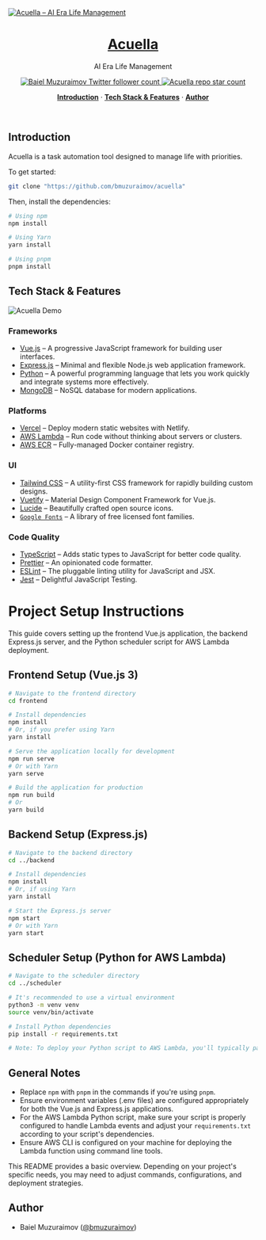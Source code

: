 <a href="https://www.acuella.com">
  <img alt="Acuella – AI Era Life Management" src="https://www.acuella.com/favicon.ico">
  <h1 align="center">Acuella</h1>
</a>

<p align="center">
  AI Era Life Management
</p>

<p align="center">
  <a href="https://twitter.com/BMuzuraimov">
    <img src="https://img.shields.io/twitter/follow/BMuzuraimov?style=flat&label=BMuzuraimov&logo=twitter&color=0bf&logoColor=fff" alt="Baiel Muzuraimov Twitter follower count" />
  </a>
  <a href="https://github.com/bmuzuraimov/acuella">
    <img src="https://img.shields.io/github/stars/bmuzuraimov/acuella?label=bmuzuraimov%2FAcuella" alt="Acuella repo star count" />
  </a>
</p>

<p align="center">
  <a href="#introduction"><strong>Introduction</strong></a> ·
  <a href="#tech-stack--features"><strong>Tech Stack & Features</strong></a> ·
  <a href="#author"><strong>Author</strong></a>
</p>
<br/>

## Introduction

Acuella is a task automation tool designed to manage life with priorities.

To get started:

```bash
git clone "https://github.com/bmuzuraimov/acuella"
```

Then, install the dependencies:

```bash
# Using npm
npm install

# Using Yarn
yarn install

# Using pnpm
pnpm install
```

## Tech Stack & Features

![Acuella Demo](https://www.acuella.com/assets/demo.gif)

### Frameworks

- [Vue.js](https://vuejs.org/) – A progressive JavaScript framework for building user interfaces.
- [Express.js](https://expressjs.com/) – Minimal and flexible Node.js web application framework.
- [Python](https://python.org/) – A powerful programming language that lets you work quickly and integrate systems more effectively.
- [MongoDB](https://www.mongodb.com/) – NoSQL database for modern applications.

### Platforms

- [Vercel](https://vercel.com/) – Deploy modern static websites with Netlify.
- [AWS Lambda](https://aws.amazon.com/lambda/) – Run code without thinking about servers or clusters.
- [AWS ECR](https://aws.amazon.com/ecr/) – Fully-managed Docker container registry.

### UI

- [Tailwind CSS](https://tailwindcss.com/) – A utility-first CSS framework for rapidly building custom designs.
- [Vuetify](https://vuetifyjs.com/) – Material Design Component Framework for Vue.js.
- [Lucide](https://lucide.dev/) – Beautifully crafted open source icons.
- [`Google Fonts`](https://fonts.google.com/) – A library of free licensed font families.

### Code Quality

- [TypeScript](https://www.typescriptlang.org/) – Adds static types to JavaScript for better code quality.
- [Prettier](https://prettier.io/) – An opinionated code formatter.
- [ESLint](https://eslint.org/) – The pluggable linting utility for JavaScript and JSX.
- [Jest](https://jestjs.io/) – Delightful JavaScript Testing.

# Project Setup Instructions

This guide covers setting up the frontend Vue.js application, the backend Express.js server, and the Python scheduler script for AWS Lambda deployment.

## Frontend Setup (Vue.js 3)

```bash
# Navigate to the frontend directory
cd frontend

# Install dependencies
npm install
# Or, if you prefer using Yarn
yarn install

# Serve the application locally for development
npm run serve
# Or with Yarn
yarn serve

# Build the application for production
npm run build
# Or
yarn build
```

## Backend Setup (Express.js)

```bash
# Navigate to the backend directory
cd ../backend

# Install dependencies
npm install
# Or, if using Yarn
yarn install

# Start the Express.js server
npm start
# Or with Yarn
yarn start
```

## Scheduler Setup (Python for AWS Lambda)

```bash
# Navigate to the scheduler directory
cd ../scheduler

# It's recommended to use a virtual environment
python3 -m venv venv
source venv/bin/activate

# Install Python dependencies
pip install -r requirements.txt

# Note: To deploy your Python script to AWS Lambda, you'll typically package your application and dependencies into a ZIP file and upload it to AWS Lambda.
```

## General Notes

- Replace `npm` with `pnpm` in the commands if you're using `pnpm`.
- Ensure environment variables (.env files) are configured appropriately for both the Vue.js and Express.js applications.
- For the AWS Lambda Python script, make sure your script is properly configured to handle Lambda events and adjust your `requirements.txt` according to your script's dependencies.
- Ensure AWS CLI is configured on your machine for deploying the Lambda function using command line tools.

This README provides a basic overview. Depending on your project's specific needs, you may need to adjust commands, configurations, and deployment strategies.

## Author

- Baiel Muzuraimov ([@bmuzuraimov](https://twitter.com/BMuzuraimov))
